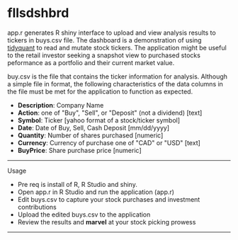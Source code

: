 # fllsdshbrd

app.r generates R shiny interface to upload and view analysis results to tickers in buys.csv file. The dashboard is a demonstration of using [tidyquant](https://cran.r-project.org/web/packages/tidyquant/tidyquant.pdf) to read and mutate stock tickers. The application might be useful to the retail investor seeking a snapshot view to purchased stocks peformance as a portfolio and their current market value.

buy.csv is the file that contains the ticker information for analysis.  Although a simple file in format, the following characteristics of the data columns in the file must be met for the application to function as expected.

  - __Description__:  Company Name 
  - __Action__:  one of "Buy", "Sell", or "Deposit" (not a dividend) [text]
  - __Symbol__: Ticker [yahoo format of a stock/ticker symbol]
  - __Date__: Date of Buy, Sell, Cash Deposit [mm/dd/yyyy]
  - __Quantity__: Number of shares purchased [numeric]
  - __Currency__: Currency of purchase one of "CAD" or "USD" [text]
  - __BuyPrice__: Share purchase price [numeric]

---
Usage
* Pre req is install of R, R Studio and shiny.
* Open app.r in R Studio and run the application (app.r)
* Edit buys.csv to capture your stock purchases and investment contributions
* Upload the edited buys.csv to the application
* Review the results and __marvel__ at your stock picking prowess
---

